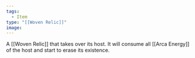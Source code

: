 ```yaml
---
tags:
  - Item
type: "[[Woven Relic]]"
image:
---
```

A [[Woven Relic]] that takes over its host. It will consume all [[Arca Energy]] of the host and start to erase its existence.
